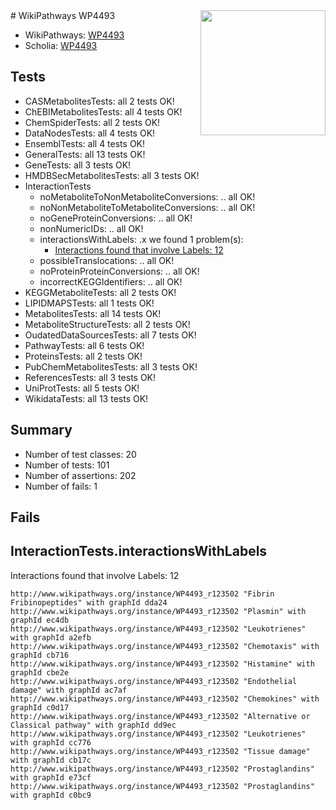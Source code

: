 <img style="float: right; width: 200px" src="https://upload.wikimedia.org/wikipedia/commons/thumb/8/83/Wplogo_with_text_500.png/640px-Wplogo_with_text_500.png" />
# WikiPathways WP4493

* WikiPathways: [WP4493](https://new.wikipathways.org/pathways/WP4493)
* Scholia: [WP4493](https://scholia.toolforge.org/wikipathways/WP4493)
## Tests
* CASMetabolitesTests: all 2 tests OK!
* ChEBIMetabolitesTests: all 4 tests OK!
* ChemSpiderTests: all 2 tests OK!
* DataNodesTests: all 4 tests OK!
* EnsemblTests: all 4 tests OK!
* GeneralTests: all 13 tests OK!
* GeneTests: all 3 tests OK!
* HMDBSecMetabolitesTests: all 3 tests OK!
* InteractionTests
    * noMetaboliteToNonMetaboliteConversions: .. all OK!
    * noNonMetaboliteToMetaboliteConversions: .. all OK!
    * noGeneProteinConversions: .. all OK!
    * nonNumericIDs: .. all OK!
    * interactionsWithLabels: .x we found 1 problem(s):
        * [Interactions found that involve Labels: 12](#fe97a8ba)
    * possibleTranslocations: .. all OK!
    * noProteinProteinConversions: .. all OK!
    * incorrectKEGGIdentifiers: .. all OK!
* KEGGMetaboliteTests: all 2 tests OK!
* LIPIDMAPSTests: all 1 tests OK!
* MetabolitesTests: all 14 tests OK!
* MetaboliteStructureTests: all 2 tests OK!
* OudatedDataSourcesTests: all 7 tests OK!
* PathwayTests: all 6 tests OK!
* ProteinsTests: all 2 tests OK!
* PubChemMetabolitesTests: all 3 tests OK!
* ReferencesTests: all 3 tests OK!
* UniProtTests: all 5 tests OK!
* WikidataTests: all 13 tests OK!


## Summary

* Number of test classes: 20
* Number of tests: 101
* Number of assertions: 202
* Number of fails: 1

## Fails

<a name="fe97a8ba" />

## InteractionTests.interactionsWithLabels

Interactions found that involve Labels: 12
```
http://www.wikipathways.org/instance/WP4493_r123502 "Fibrin
Fribinopeptides" with graphId dda24
http://www.wikipathways.org/instance/WP4493_r123502 "Plasmin" with graphId ec4db
http://www.wikipathways.org/instance/WP4493_r123502 "Leukotrienes" with graphId a2efb
http://www.wikipathways.org/instance/WP4493_r123502 "Chemotaxis" with graphId cb716
http://www.wikipathways.org/instance/WP4493_r123502 "Histamine" with graphId cbe2e
http://www.wikipathways.org/instance/WP4493_r123502 "Endothelial damage" with graphId ac7af
http://www.wikipathways.org/instance/WP4493_r123502 "Chemokines" with graphId c0d17
http://www.wikipathways.org/instance/WP4493_r123502 "Alternative or
Classical pathway" with graphId dd9ec
http://www.wikipathways.org/instance/WP4493_r123502 "Leukotrienes" with graphId cc776
http://www.wikipathways.org/instance/WP4493_r123502 "Tissue damage" with graphId cb17c
http://www.wikipathways.org/instance/WP4493_r123502 "Prostaglandins" with graphId e73cf
http://www.wikipathways.org/instance/WP4493_r123502 "Prostaglandins" with graphId c0bc9
```

